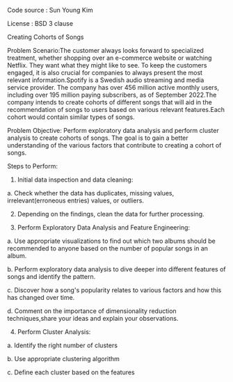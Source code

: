 Code source : Sun Young Kim

License : BSD 3 clause

Creating Cohorts of Songs

Problem Scenario:The customer always looks forward to specialized treatment, whether shopping over an e-commerce website or watching Netflix. They want what they might like to see. To keep the customers engaged, it is also crucial for companies to always present the most relevant information.Spotify is a Swedish audio streaming and media service provider. The company has over 456 million active monthly users, including over 195 million paying subscribers, as of September 2022.The company intends to create cohorts of different songs that will aid in the recommendation of songs to users based on various relevant features.Each cohort would contain similar types of songs.

Problem Objective:
Perform exploratory data analysis and perform cluster analysis to create cohorts of songs. The goal is to gain a better understanding of the various factors that contribute to creating a cohort of songs.

Steps to Perform:

1. Initial data inspection and data cleaning:
 
  a. Check whether the data has duplicates, missing values, irrelevant(erroneous entries) values, or outliers.

2. Depending on the findings, clean the data for further processing.

3. Perform Exploratory Data Analysis and Feature Engineering:

  a. Use appropriate visualizations to find out which two albums should be recommended to anyone based on the number of popular songs in an album.
  
  b. Perform exploratory data analysis to dive deeper into different features of songs and identify the pattern.
  
  c. Discover how a song's popularity relates to various factors and how this has changed over time.
  
  d. Comment on the importance of dimensionality reduction techniques,share your ideas and explain your observations.

4. Perform Cluster Analysis:

  a. Identify the right number of clusters
  
  b. Use appropriate clustering algorithm
  
  c. Define each cluster based on the features
